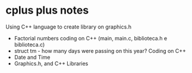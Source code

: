 # cplus plus notes

Using C++ language to create library on graphics.h
- Factorial numbers coding on C++ (main, main.c, biblioteca.h e biblioteca.c)
- struct tm - how many days were passing on this year? Coding on C++
- Date and Time
- Graphics.h, and C++ Libraries 
